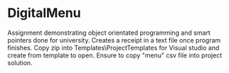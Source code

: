 # DigitalMenu
 Assignment demonstrating object orientated programming and smart pointers done for university. Creates a receipt in a text file once program finishes. Copy zip into Templates\ProjectTemplates for Visual studio and create from template to open. Ensure to copy "menu" csv file into project solution.
